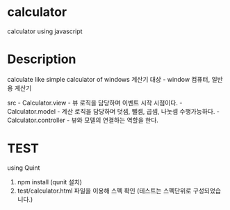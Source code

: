 # calculator
calculator using javascript

# Description
calculate like simple calculator of windows
계산기 대상 - window 컴퓨터, 일반용 계산기

src
    - Calculator.view - 뷰 로직을 담당하며 이벤트 시작 시점이다.
    - Calculator.model - 계산 로직을 담당하며 덧셈, 뺄셈, 곱셈, 나눗셈 수행가능하다.
    - Calculator.controller - 뷰와 모델의 연결하는 역할을 한다.

# TEST
using Quint

1. npm install (qunit 설치)
2. test/calculator.html 파일을 이용해 스펙 확인
(테스트는 스펙단위로 구성되었습니다.)
